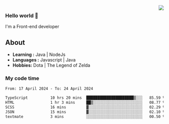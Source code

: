 <img align='right' src="https://github-readme-stats.vercel.app/api?username=jumodada&show_icons=true&theme=vue">

### Hello world 👋

I'm a Front-end developer 
    
## About
-  **Learning :** Java | NodeJs
-  **Languages :** Javascript | Java
-  **Hobbies:** Dota | The Legend of Zelda

### My code time

<!--START_SECTION:waka-->

```txt
From: 17 April 2024 - To: 24 April 2024

TypeScript          10 hrs 20 mins  █████████████████████▒░░░   85.59 %
HTML                1 hr 3 mins     ██▒░░░░░░░░░░░░░░░░░░░░░░   08.77 %
SCSS                16 mins         ▓░░░░░░░░░░░░░░░░░░░░░░░░   02.29 %
JSON                15 mins         ▓░░░░░░░░░░░░░░░░░░░░░░░░   02.10 %
textmate            3 mins          ░░░░░░░░░░░░░░░░░░░░░░░░░   00.50 %
```

<!--END_SECTION:waka-->
